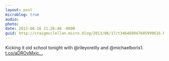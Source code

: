 ```yaml
---
layout: post
microblog: true
audio: 
photo: 
date: 2013-06-16 21:26:48 -0600
guid: http://craigmcclellan.micro.blog/2013/06/17/t346468947605999616.html
---
```

Kicking it old school tonight with @rileyoreilly and @michaelboris1. [t.co/aDROvMxjc...](https://t.co/aDROvMxjco)
